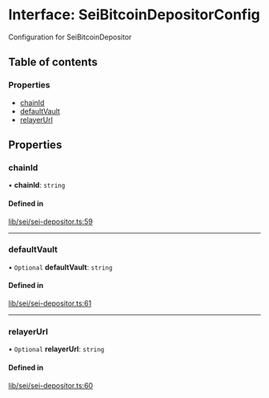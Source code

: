 # Interface: SeiBitcoinDepositorConfig

Configuration for SeiBitcoinDepositor

## Table of contents

### Properties

- [chainId](SeiBitcoinDepositorConfig.md#chainid)
- [defaultVault](SeiBitcoinDepositorConfig.md#defaultvault)
- [relayerUrl](SeiBitcoinDepositorConfig.md#relayerurl)

## Properties

### chainId

• **chainId**: `string`

#### Defined in

[lib/sei/sei-depositor.ts:59](typescript/src/lib/sei/sei-depositor.ts#L59)

___

### defaultVault

• `Optional` **defaultVault**: `string`

#### Defined in

[lib/sei/sei-depositor.ts:61](typescript/src/lib/sei/sei-depositor.ts#L61)

___

### relayerUrl

• `Optional` **relayerUrl**: `string`

#### Defined in

[lib/sei/sei-depositor.ts:60](typescript/src/lib/sei/sei-depositor.ts#L60)
